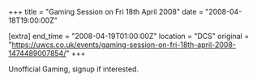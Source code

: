 +++
title = "Gaming Session on Fri 18th April 2008"
date = "2008-04-18T19:00:00Z"

[extra]
end_time = "2008-04-19T01:00:00Z"
location = "DCS"
original = "https://uwcs.co.uk/events/gaming-session-on-fri-18th-april-2008-1474489007854/"
+++

Unofficial Gaming, signup if interested.

